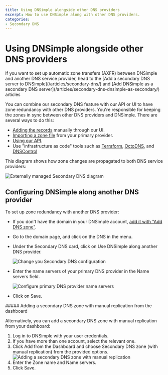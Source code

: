 ```yaml
---
title: Using DNSimple alongside other DNS providers
excerpt: How to use DNSimple along with other DNS providers.
categories:
- Secondary DNS
---
```


# Using DNSimple alongside other DNS providers

<warning>
  If you want to set up automatic zone transfers (AXFR) between DNSimple and another DNS service provider, head to the [Add a secondary DNS server to DNSimple](/articles/secondary-dns/) and [Add DNSimple as a secondary DNS server](/articles/secondary-dns-dnsimple-as-secondary/) articles
</warning>

You can combine our secondary DNS feature with our API or UI to have zone redundancy with other DNS providers. You're responsible for keeping the zones in sync between other DNS providers and DNSimple. There are several ways to do this:

- [Adding the records](/articles/record-editor/) manually through our UI.
- [Importing a zone file](/articles/zone-files/#importing-records-from-a-zone-file) from your primary provider.
- [Using our API](https://developer.dnsimple.com/v2).
- Use "infrastructure as code" tools such as [Terraform](https://registry.terraform.io/providers/dnsimple/dnsimple/latest/docs), [OctoDNS](https://github.com/octodns/octodns), and [DNSControl](https://github.com/StackExchange/dnscontrol)

This diagram shows how zone changes are propagated to both DNS service providers:

<img alt="Externally managed Secondary DNS diagram" src="/files/secondary_dns_externally_managed.jpg" />

## Configuring DNSimple along another DNS provider

To set up zone redundancy with another DNS provider:

- If you don't have the domain in your DNSimple account, [add it with "Add DNS zone"](/articles/adding-domain/).
- Go to the domain page, and click on the DNS in the menu.
- Under the Secondary DNS card, click on <label>Use DNSimple along another DNS provider</label>.

  ![Change you Secondary DNS configuration](/files/secondary-dnsimple-1.png)

- Enter the name servers of your primary DNS provider in the <label>Name servers</label> field.

  ![Configure primary DNS provider name servers](/files/secondary-dnsimple-2.png)

- Click on <label>Save</label>.

<div class="section-steps" markdown="1">
##### Adding a secondary DNS zone with manual replication from the dashboard

Alternatively, you can add a secondary DNS zone with manual replication from your dashboard:

1.  Log in to DNSimple with your user credentials.
1.  If you have more than one account, select the relevant one.
1.  Click <label>Add</label> from the Dashboard and choose <label>Secondary DNS zone (with manual replication)</label> from the provided options.
  ![Adding a secondary DNS zone with manual replication](/files/add-button-secondary-dns-manual-replication.png)
1.  Enter the <label>Zone name</label> and <label>Name servers</label>.
1.  Click <label>Save</label>.
</div>
